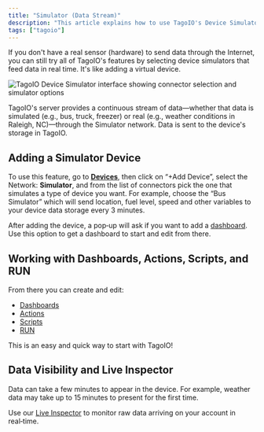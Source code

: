 ```yaml
---
title: "Simulator (Data Stream)"
description: "This article explains how to use TagoIO's Device Simulator (Simulator network) to feed real-time data into the platform when you don't have a physical sensor, and describes how simulated or real streams are delivered to device storage."
tags: ["tagoio"]
---
```


If you don't have a real sensor (hardware) to send data through the Internet, you can still try all of TagoIO's features by selecting device simulators that feed data in real time. It's like adding a virtual device.

![TagoIO Device Simulator interface showing connector selection and simulator options](/docs_imagem/tagoio/simulator-data-stream-3.png)

TagoIO's server provides a continuous stream of data—whether that data is simulated (e.g., bus, truck, freezer) or real (e.g., weather conditions in Raleigh, NC)—through the Simulator network. Data is sent to the device's storage in TagoIO.

## Adding a Simulator Device

To use this feature, go to **[Devices](https://admin.tago.io/devices)**, then click on “+Add Device”, select the Network: **Simulator**, and from the list of connectors pick the one that simulates a type of device you want. For example, choose the “Bus Simulator” which will send location, fuel level, speed and other variables to your device data storage every 3 minutes.

After adding the device, a pop‑up will ask if you want to add a [dashboard](/docs/tagoio/dashboards/). Use this option to get a dashboard to start and edit from there.

<!-- Image temporarily disabled: Device simulator freezer example - /cdn.elev.io/file/uploads/VkSrjeSoWpdg7LeGdh2jKUEagxh0dd_cO83j6HUV_6s/HsQE88Il2ABCJiJWyt6ezrp2RiGdMs_GThssoIZJaII/device-simulator-freezer-GgY.png -->

## Working with Dashboards, Actions, Scripts, and RUN

From there you can create and edit:

- [Dashboards](/docs/tagoio/dashboards/)
- [Actions](/docs/tagoio/actions/)
- [Scripts](/docs/tagoio/analysis/)
- [RUN](/docs/tagoio/tagorun)

This is an easy and quick way to start with TagoIO!

## Data Visibility and Live Inspector

Data can take a few minutes to appear in the device. For example, weather data may take up to 15 minutes to present for the first time.

Use our [Live Inspector](/docs/tagoio/devices/live-inspector.md) to monitor raw data arriving on your account in real‑time.
